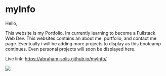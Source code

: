 # myInfo

Hello,

  This website is my Portfolio. Im currently learning to become a Fullstack Web Dev. This websites contains an about me, portfolio, and contact me page. Eventually i will be adding more projects to display as this bootcamp continues. Even personal projects will soon be displayed here. 



Live link: https://abraham-solis.github.io/myInfo/

<img src="https://user-images.githubusercontent.com/92957388/141206916-85c062b3-80cf-4b4b-83da-263a256e3f44.PNG">